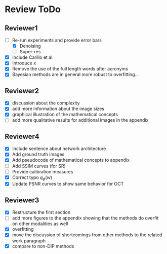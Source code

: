 # Review ToDo

## Reviewer1

- [ ] Re-run experiments and provide error bars
  - [x] Denoising
  - [ ] Super-res
- [x] Include Carillo et al.
- [x] Introduce x
- [x] Remove the use of the full length words after acronyms
- [x] Bayesian methods are in general more robust to overfitting...

## Reviewer2

- [x] discussion about the complexity
- [x] add more information about the image sizes
- [x] graphical illustration of the mathematical concepts
- [ ] add more qualitative results for additional images in the appendix

## Reviewer4

- [x] Include sentence about network architecture
- [x] Add ground truth images
- [x] Add pseudocode of mathematical concepts to appendix
- [ ] Add SSIM curves (for SR)
- [ ] Provide calibration measures
- [x] Correct typo $q_{\phi}(w)$
- [x] Update PSNR curves to show same behavior for OCT

## Reviewer3

- [x] Restructure the first section
- [ ] add more figures to the appendix showing that the methods do overfit on other modalities as well
- [x] overfitting
- [x] move the discussion of shortcomings from other methods to the related work paragraph
- [x] compare to non-DIP methods
